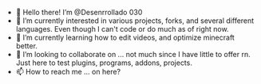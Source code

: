 - 👋 Hello there! I’m @Desenrrollado 030
- 👀 I’m currently interested in various projects, forks, and several different languages. Even though I can't code or do much as of right now.
- 🌱 I’m currently learning how to edit videos, and optimize minecraft better.
- 💞️ I’m looking to collaborate on ... not much since I have little to offer rn. Just here to test plugins, programs, addons, projects.
- 📫 How to reach me ... on here?

<!---
Desenrrollado/Desenrrollado is a ✨ special ✨ repository because its `README.md` (this file) appears on your GitHub profile.
You can click the Preview link to take a look at your changes.
--->
